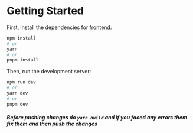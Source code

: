 # Getting Started

First, install the dependencies for frontend:

```bash
npm install
# or
yarn
# or
pnpm install
```


Then, run the development server:

```bash
npm run dev
# or
yarn dev
# or
pnpm dev
```

##### Before pushing changes do `yarn build` and if you faced any errors them fix them and then push the changes
